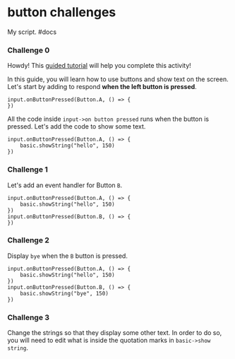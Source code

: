 # button challenges

My script. #docs

### Challenge 0

Howdy! This [guided tutorial](/microbit/rxqgzy) will help you complete this activity!

In this guide, you will learn how to use buttons and show text on the screen. Let's start by adding to respond **when the left button is pressed**.

```
input.onButtonPressed(Button.A, () => {
})
```

All the code inside `input->on button pressed` runs when the button is pressed. Let's add the code to show some text.

```
input.onButtonPressed(Button.A, () => {
    basic.showString("hello", 150)
})
```

### Challenge 1

Let's add an event handler for Button `B`.

```
input.onButtonPressed(Button.A, () => {
    basic.showString("hello", 150)
})
input.onButtonPressed(Button.B, () => {
})
```

### Challenge 2

Display `bye` when the `B` button is pressed.

```
input.onButtonPressed(Button.A, () => {
    basic.showString("hello", 150)
})
input.onButtonPressed(Button.B, () => {
    basic.showString("bye", 150)
})
```

### Challenge 3

Change the strings so that they display some other text. In order to do so, you will need to edit what is inside the quotation marks in `basic->show string`.

